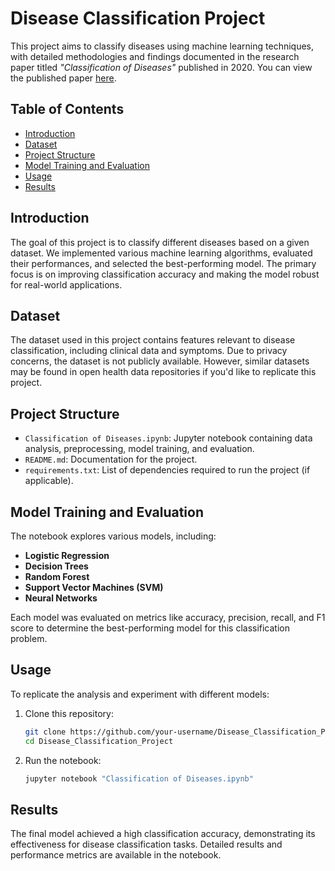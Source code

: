 # Disease Classification Project

This project aims to classify diseases using machine learning techniques, with detailed methodologies and findings documented in the research paper titled *"Classification of Diseases"* published in 2020. You can view the published paper [here](https://link.springer.com/chapter/10.1007/978-981-16-1249-7_12).

## Table of Contents

- [Introduction](#introduction)
- [Dataset](#dataset)
- [Project Structure](#project-structure)
- [Model Training and Evaluation](#model-training-and-evaluation)
- [Usage](#usage)
- [Results](#results)

## Introduction

The goal of this project is to classify different diseases based on a given dataset. We implemented various machine learning algorithms, evaluated their performances, and selected the best-performing model. The primary focus is on improving classification accuracy and making the model robust for real-world applications.

## Dataset

The dataset used in this project contains features relevant to disease classification, including clinical data and symptoms. Due to privacy concerns, the dataset is not publicly available. However, similar datasets may be found in open health data repositories if you'd like to replicate this project.

## Project Structure

- `Classification of Diseases.ipynb`: Jupyter notebook containing data analysis, preprocessing, model training, and evaluation.
- `README.md`: Documentation for the project.
- `requirements.txt`: List of dependencies required to run the project (if applicable).

## Model Training and Evaluation

The notebook explores various models, including:

- **Logistic Regression**
- **Decision Trees**
- **Random Forest**
- **Support Vector Machines (SVM)**
- **Neural Networks**

Each model was evaluated on metrics like accuracy, precision, recall, and F1 score to determine the best-performing model for this classification problem.

## Usage

To replicate the analysis and experiment with different models:

1. Clone this repository:
   ```bash
   git clone https://github.com/your-username/Disease_Classification_Project.git
   cd Disease_Classification_Project
   ```


2. Run the notebook:
   ```bash
   jupyter notebook "Classification of Diseases.ipynb"
   ```

## Results

The final model achieved a high classification accuracy, demonstrating its effectiveness for disease classification tasks. Detailed results and performance metrics are available in the notebook.




